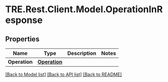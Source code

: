 # TRE.Rest.Client.Model.OperationInResponse

## Properties

Name | Type | Description | Notes
------------ | ------------- | ------------- | -------------
**Operation** | [**Operation**](Operation.md) |  | 

[[Back to Model list]](../README.md#documentation-for-models) [[Back to API list]](../README.md#documentation-for-api-endpoints) [[Back to README]](../README.md)


